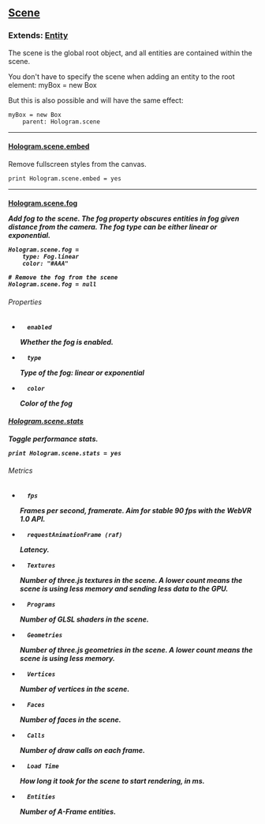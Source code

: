 
## [Scene](#scene)

### Extends: [Entity](#entity)

The scene is the global root object, and all entities are contained within the scene.

You don't have to specify the scene when adding an entity to the root element:
    myBox = new Box

But this is also possible and will have the same effect:

    myBox = new Box
        parent: Hologram.scene

-------------------------------------------------------

#### [Hologram.scene.embed](#hologram-scene-embed)  *<boolean>*

Remove fullscreen styles from the canvas.

    print Hologram.scene.embed = yes

-------------------------------------------------------

#### [Hologram.scene.fog](#hologram-scene-fog) *<object>*

Add fog to the scene. The fog property obscures entities in fog given distance from the camera.
The fog type can be either linear or exponential.

    Hologram.scene.fog =
        type: Fog.linear
        color: "#AAA"

    # Remove the fog from the scene
    Hologram.scene.fog = null

###### Properties
*
        enabled
    Whether the fog is enabled.
*
        type
    Type of the fog: linear or exponential

*
        color
    Color of the fog

#### [Hologram.scene.stats](#hologram-scene-stats) *<boolean>*

Toggle performance stats.

    print Hologram.scene.stats = yes

###### Metrics

*
        fps
    Frames per second, framerate. Aim for stable 90 fps with the WebVR 1.0 API.
*
        requestAnimationFrame (raf)
    Latency.
*
        Textures
    Number of three.js textures in the scene. A lower count means the scene is using less memory and sending less data to the GPU.
*
        Programs
    Number of GLSL shaders in the scene.
*
        Geometries
    Number of three.js geometries in the scene. A lower count means the scene is using less memory.
*
        Vertices
    Number of vertices in the scene.
*
        Faces
    Number of faces in the scene.
*
        Calls
    Number of draw calls on each frame.
*
        Load Time
    How long it took for the scene to start rendering, in ms.
*
        Entities
    Number of A-Frame entities.
